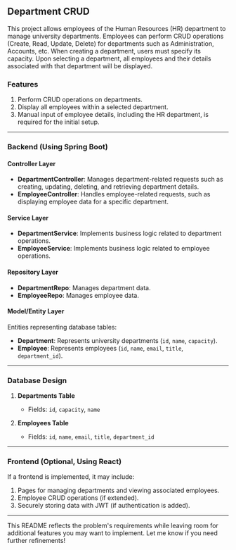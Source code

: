 ## Department CRUD

This project allows employees of the Human Resources (HR) department to manage university departments. Employees can perform CRUD operations (Create, Read, Update, Delete) for departments such as Administration, Accounts, etc. When creating a department, users must specify its capacity. Upon selecting a department, all employees and their details associated with that department will be displayed.

### Features
1. Perform CRUD operations on departments.
2. Display all employees within a selected department.
3. Manual input of employee details, including the HR department, is required for the initial setup.

---

### Backend (Using Spring Boot)
#### Controller Layer
- **DepartmentController**: Manages department-related requests such as creating, updating, deleting, and retrieving department details.
- **EmployeeController**: Handles employee-related requests, such as displaying employee data for a specific department.

#### Service Layer
- **DepartmentService**: Implements business logic related to department operations.
- **EmployeeService**: Implements business logic related to employee operations.

#### Repository Layer
- **DepartmentRepo**: Manages department data.
- **EmployeeRepo**: Manages employee data.

#### Model/Entity Layer
Entities representing database tables:
- **Department**: Represents university departments (`id`, `name`, `capacity`).
- **Employee**: Represents employees (`id`, `name`, `email`, `title`, `department_id`).

---

### Database Design
1. **Departments Table**
   - Fields: `id`, `capacity`, `name`

2. **Employees Table**
   - Fields: `id`, `name`, `email`, `title`, `department_id`

---

### Frontend (Optional, Using React)
If a frontend is implemented, it may include:
1. Pages for managing departments and viewing associated employees.
2. Employee CRUD operations (if extended).
3. Securely storing data with JWT (if authentication is added).

---

This README reflects the problem's requirements while leaving room for additional features you may want to implement. Let me know if you need further refinements!
